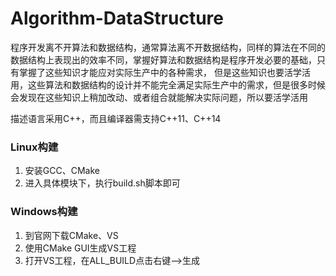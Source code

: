 # Algorithm-DataStructure

程序开发离不开算法和数据结构，通常算法离不开数据结构，同样的算法在不同的数据结构上表现出的效率不同，掌握好算法和数据结构是程序开发必要的基础，只有掌握了这些知识才能应对实际生产中的各种需求，
但是这些知识也要活学活用，这些算法和数据结构的设计并不能完全满足实际生产中的需求，但是很多时候会发现在这些知识上稍加改动、或者组合就能解决实际问题，所以要活学活用

描述语言采用C++，而且编译器需支持C++11、C++14

### Linux构建

1. 安装GCC、CMake
2. 进入具体模块下，执行build.sh脚本即可

### Windows构建
	
1. 到官网下载CMake、VS
2. 使用CMake GUI生成VS工程
3. 打开VS工程，在ALL_BUILD点击右键——>生成


